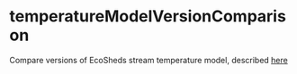 # temperatureModelVersionComparison
Compare versions of EcoSheds stream temperature model, described [here](https://ecosheds.github.io/northeast-temp-model/)
